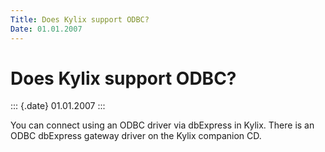 ```yaml
---
Title: Does Kylix support ODBC?
Date: 01.01.2007
---
```



Does Kylix support ODBC?
========================

::: {.date}
01.01.2007
:::

You can connect using an ODBC driver via dbExpress in Kylix. There is an
ODBC dbExpress gateway driver on the Kylix companion CD.
